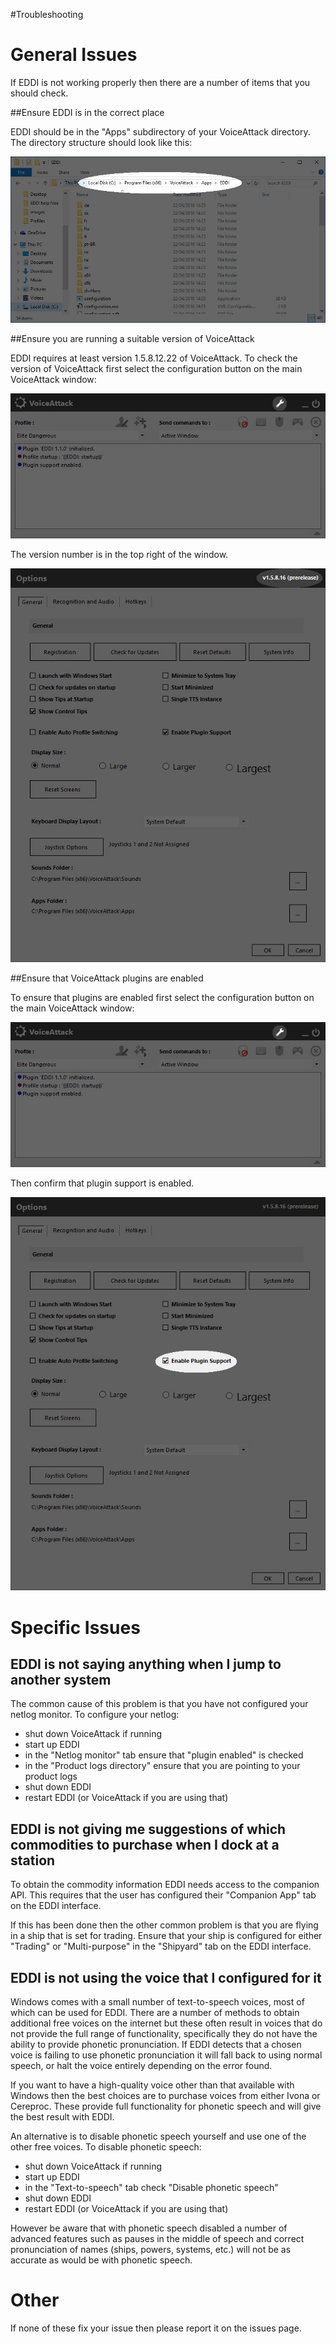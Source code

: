 #Troubleshooting

# General Issues

If EDDI is not working properly then there are a number of items that you should check.

##Ensure EDDI is in the correct place

EDDI should be in the "Apps" subdirectory of your VoiceAttack directory.  The directory structure should look like this:

![](images/Directory.jpg)

##Ensure you are running a suitable version of VoiceAttack

EDDI requires at least version 1.5.8.12.22 of VoiceAttack.  To check the version of VoiceAttack first select the configuration button on the main VoiceAttack window:

![](images/MainOptions.jpg)

The version number is in the top right of the window.

![](images/OptionsVersion.jpg)

##Ensure that VoiceAttack plugins are enabled

To ensure that plugins are enabled first select the configuration button on the main VoiceAttack window:

![](images/MainOptions.jpg)

Then confirm that plugin support is enabled.

![](images/OptionsPluginSupport.jpg)

# Specific Issues

## EDDI is not saying anything when I jump to another system

The common cause of this problem is that you have not configured your netlog monitor.  To configure your netlog:

  - shut down VoiceAttack if running
  - start up EDDI
  - in the "Netlog monitor" tab ensure that "plugin enabled" is checked
  - in the "Product logs directory" ensure that you are pointing to your product logs
  - shut down EDDI
  - restart EDDI (or VoiceAttack if you are using that)

## EDDI is not giving me suggestions of which commodities to purchase when I dock at a station

To obtain the commodity information EDDI needs access to the companion API.  This requires that the user has configured their "Companion App" tab on the EDDI interface.

If this has been done then the other common problem is that you are flying in a ship that is set for trading.  Ensure that your ship is configured for either "Trading" or "Multi-purpose" in the "Shipyard" tab on the EDDI interface.

## EDDI is not using the voice that I configured for it

Windows comes with a small number of text-to-speech voices, most of which can be used for EDDI.  There are a number of methods to obtain additional free voices on the internet but these often result in voices that do not provide the full range of functionality, specifically they do not have the ability to provide phonetic pronunciation.  If EDDI detects that a chosen voice is failing to use phonetic pronunciation it will fall back to using normal speech, or halt the voice entirely depending on the error found.

If you want to have a high-quality voice other than that available with Windows then the best choices are to purchase voices from either Ivona or Cereproc.  These provide full functionality for phonetic speech and will give the best result with EDDI.

An alternative is to disable phonetic speech yourself and use one of the other free voices.  To disable phonetic speech:

  - shut down VoiceAttack if running
  - start up EDDI
  - in the "Text-to-speech" tab check "Disable phonetic speech"
  - shut down EDDI
  - restart EDDI (or VoiceAttack if you are using that)

However be aware that with phonetic speech disabled a number of advanced features such as pauses in the middle of speech and correct pronunciation of names (ships, powers, systems, etc.) will not be as accurate as would be with phonetic speech.

# Other

If none of these fix your issue then please report it on the issues page.